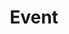 ---
layout: event
title: Event
locale: de
portal:
    top_text: <em>Wir leben Musik</em> inspiriert von der Vielfalt und den Möglichkeiten, in einer Weise, die sie einzigartig macht.
event:
    header_line: <h2>Unsere Event</h2>
---